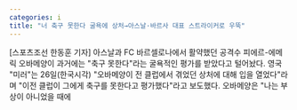 ```yaml
---
categories: i
title: "너 축구 못한다 굴욕에 상처→아스날·바르사 대표 스트라이커로 우뚝"
---
```

[스포츠조선 한동훈 기자] 아스날과 FC 바르셀로나에서 활약했던 공격수 피에르-에메릭 오바메양이 과거에는 "축구 못한다"라는 굴욕적인 평가를 받았다고 털어놨다. 영국 "미러"는 26일(한국시각) "오바메양이 전 클럽에서 겪었던 상처에 대해 입을 열었다"라며 "이전 클럽이 그에게 축구를 못한다고 평가했다"라고 보도했다. 오바메양은 "나는 부상이 아니었을 때에